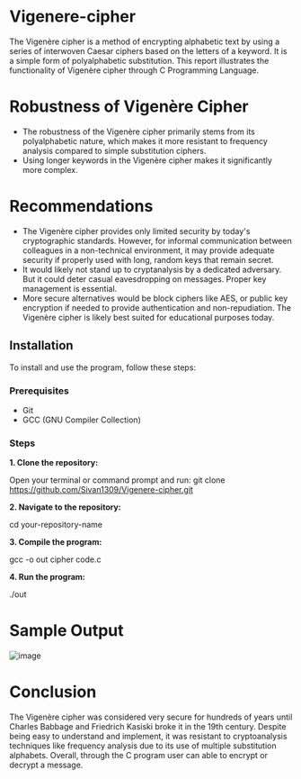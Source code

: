 # Vigenere-cipher
The Vigenère cipher is a method of encrypting alphabetic text by using a series of interwoven Caesar ciphers based on the letters of a keyword. It is a simple form of polyalphabetic substitution. This report illustrates the functionality of Vigenère cipher through C Programming Language. 

# Robustness of Vigenère Cipher 
+ The robustness of the Vigenère cipher primarily stems from its polyalphabetic nature, which makes it more resistant to frequency analysis compared to simple substitution ciphers. 
+ Using longer keywords in the Vigenère cipher makes it significantly more complex.

# Recommendations 
+ The Vigenère cipher provides only limited security by today's cryptographic standards. However, for informal communication between colleagues in a non-technical environment, it may provide 
adequate security if properly used with long, random keys that remain secret. 
+ It would likely not stand up to cryptanalysis by a dedicated adversary. But it could deter casual eavesdropping on messages. Proper key management is essential. 
+ More secure alternatives would be block ciphers like AES, or public key encryption if needed to provide authentication and non-repudiation. The Vigenère cipher is likely best suited for 
educational purposes today.

## Installation

To install and use the program, follow these steps:

### Prerequisites

- Git
- GCC (GNU Compiler Collection)

### Steps

**1. Clone the repository:**

   Open your terminal or command prompt and run:
   git clone https://github.com/Sivan1309/Vigenere-cipher.git

**2. Navigate to the repository:**
   
   cd your-repository-name

**3. Compile the program:** 

  gcc -o out cipher code.c

**4. Run the program:** 

  ./out


# Sample Output
![image](https://github.com/Sivan1309/Vigenere-cipher/assets/71920694/cbecad79-1309-409e-ad4b-e3903418edb7)

# Conclusion 
The Vigenère cipher was considered very secure for hundreds of years until Charles Babbage and Friedrich Kasiski broke it in the 19th century. Despite being easy to understand and implement, it was 
resistant to cryptoanalysis techniques like frequency analysis due to its use of multiple substitution alphabets. Overall, through the C program user can able to encrypt or decrypt a message.
